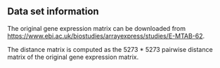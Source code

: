 ## Data set information

The original gene expression matrix can be downloaded from https://www.ebi.ac.uk/biostudies/arrayexpress/studies/E-MTAB-62.

The distance matrix is computed as the 5273 * 5273 pairwise distance matrix of the original gene expression matrix. 
